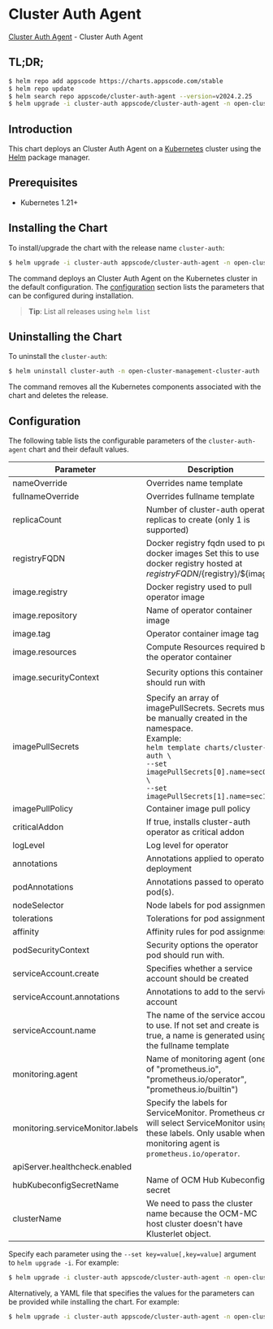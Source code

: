 # Cluster Auth Agent

[Cluster Auth Agent](https://github.com/kluster-manager/cluster-auth) - Cluster Auth Agent

## TL;DR;

```bash
$ helm repo add appscode https://charts.appscode.com/stable
$ helm repo update
$ helm search repo appscode/cluster-auth-agent --version=v2024.2.25
$ helm upgrade -i cluster-auth appscode/cluster-auth-agent -n open-cluster-management-cluster-auth --create-namespace --version=v2024.2.25
```

## Introduction

This chart deploys an Cluster Auth Agent on a [Kubernetes](http://kubernetes.io) cluster using the [Helm](https://helm.sh) package manager.

## Prerequisites

- Kubernetes 1.21+

## Installing the Chart

To install/upgrade the chart with the release name `cluster-auth`:

```bash
$ helm upgrade -i cluster-auth appscode/cluster-auth-agent -n open-cluster-management-cluster-auth --create-namespace --version=v2024.2.25
```

The command deploys an Cluster Auth Agent on the Kubernetes cluster in the default configuration. The [configuration](#configuration) section lists the parameters that can be configured during installation.

> **Tip**: List all releases using `helm list`

## Uninstalling the Chart

To uninstall the `cluster-auth`:

```bash
$ helm uninstall cluster-auth -n open-cluster-management-cluster-auth
```

The command removes all the Kubernetes components associated with the chart and deletes the release.

## Configuration

The following table lists the configurable parameters of the `cluster-auth-agent` chart and their default values.

|            Parameter             |                                                                                                                Description                                                                                                                |                                                                                            Default                                                                                             |
|----------------------------------|-------------------------------------------------------------------------------------------------------------------------------------------------------------------------------------------------------------------------------------------|------------------------------------------------------------------------------------------------------------------------------------------------------------------------------------------------|
| nameOverride                     | Overrides name template                                                                                                                                                                                                                   | <code>""</code>                                                                                                                                                                                |
| fullnameOverride                 | Overrides fullname template                                                                                                                                                                                                               | <code>""</code>                                                                                                                                                                                |
| replicaCount                     | Number of cluster-auth operator replicas to create (only 1 is supported)                                                                                                                                                                  | <code>1</code>                                                                                                                                                                                 |
| registryFQDN                     | Docker registry fqdn used to pull docker images Set this to use docker registry hosted at ${registryFQDN}/${registry}/${image}                                                                                                            | <code>ghcr.io</code>                                                                                                                                                                           |
| image.registry                   | Docker registry used to pull operator image                                                                                                                                                                                               | <code>kluster-manager</code>                                                                                                                                                                   |
| image.repository                 | Name of operator container image                                                                                                                                                                                                          | <code>cluster-auth</code>                                                                                                                                                                      |
| image.tag                        | Operator container image tag                                                                                                                                                                                                              | <code>""</code>                                                                                                                                                                                |
| image.resources                  | Compute Resources required by the operator container                                                                                                                                                                                      | <code>{}</code>                                                                                                                                                                                |
| image.securityContext            | Security options this container should run with                                                                                                                                                                                           | <code>{"allowPrivilegeEscalation":false,"capabilities":{"drop":["ALL"]},"readOnlyRootFilesystem":true,"runAsNonRoot":true,"runAsUser":65534,"seccompProfile":{"type":"RuntimeDefault"}}</code> |
| imagePullSecrets                 | Specify an array of imagePullSecrets. Secrets must be manually created in the namespace. <br> Example: <br> `helm template charts/cluster-auth \` <br> `--set imagePullSecrets[0].name=sec0 \` <br> `--set imagePullSecrets[1].name=sec1` | <code>[]</code>                                                                                                                                                                                |
| imagePullPolicy                  | Container image pull policy                                                                                                                                                                                                               | <code>IfNotPresent</code>                                                                                                                                                                      |
| criticalAddon                    | If true, installs cluster-auth operator as critical addon                                                                                                                                                                                 | <code>false</code>                                                                                                                                                                             |
| logLevel                         | Log level for operator                                                                                                                                                                                                                    | <code>3</code>                                                                                                                                                                                 |
| annotations                      | Annotations applied to operator deployment                                                                                                                                                                                                | <code>{}</code>                                                                                                                                                                                |
| podAnnotations                   | Annotations passed to operator pod(s).                                                                                                                                                                                                    | <code>{}</code>                                                                                                                                                                                |
| nodeSelector                     | Node labels for pod assignment                                                                                                                                                                                                            | <code>{"kubernetes.io/os":"linux"}</code>                                                                                                                                                      |
| tolerations                      | Tolerations for pod assignment                                                                                                                                                                                                            | <code>[]</code>                                                                                                                                                                                |
| affinity                         | Affinity rules for pod assignment                                                                                                                                                                                                         | <code>{}</code>                                                                                                                                                                                |
| podSecurityContext               | Security options the operator pod should run with.                                                                                                                                                                                        | <code>{"fsGroup":65535}</code>                                                                                                                                                                 |
| serviceAccount.create            | Specifies whether a service account should be created                                                                                                                                                                                     | <code>true</code>                                                                                                                                                                              |
| serviceAccount.annotations       | Annotations to add to the service account                                                                                                                                                                                                 | <code>{}</code>                                                                                                                                                                                |
| serviceAccount.name              | The name of the service account to use. If not set and create is true, a name is generated using the fullname template                                                                                                                    | <code></code>                                                                                                                                                                                  |
| monitoring.agent                 | Name of monitoring agent (one of "prometheus.io", "prometheus.io/operator", "prometheus.io/builtin")                                                                                                                                      | <code>prometheus.io/operator</code>                                                                                                                                                            |
| monitoring.serviceMonitor.labels | Specify the labels for ServiceMonitor. Prometheus crd will select ServiceMonitor using these labels. Only usable when monitoring agent is `prometheus.io/operator`.                                                                       | <code>{}</code>                                                                                                                                                                                |
| apiServer.healthcheck.enabled    |                                                                                                                                                                                                                                           | <code>false</code>                                                                                                                                                                             |
| hubKubeconfigSecretName          | Name of OCM Hub Kubeconfig secret                                                                                                                                                                                                         | <code>""</code>                                                                                                                                                                                |
| clusterName                      | We need to pass the cluster name because the OCM-MC host cluster doesn't have Klusterlet object.                                                                                                                                          | <code>""</code>                                                                                                                                                                                |


Specify each parameter using the `--set key=value[,key=value]` argument to `helm upgrade -i`. For example:

```bash
$ helm upgrade -i cluster-auth appscode/cluster-auth-agent -n open-cluster-management-cluster-auth --create-namespace --version=v2024.2.25 --set replicaCount=1
```

Alternatively, a YAML file that specifies the values for the parameters can be provided while
installing the chart. For example:

```bash
$ helm upgrade -i cluster-auth appscode/cluster-auth-agent -n open-cluster-management-cluster-auth --create-namespace --version=v2024.2.25 --values values.yaml
```
